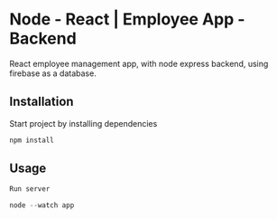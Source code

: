 # Node - React | Employee App - Backend

React employee management app, with node express backend, using firebase as a database.

## Installation

Start project by installing dependencies

```bash
npm install
```

## Usage

```python
Run server

node --watch app
```

